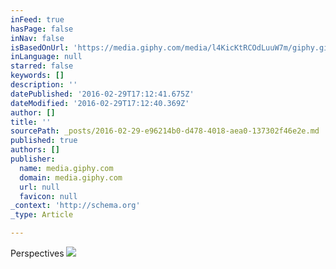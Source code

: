 ```yaml
---
inFeed: true
hasPage: false
inNav: false
isBasedOnUrl: 'https://media.giphy.com/media/l4KicKtRCOdLuuW7m/giphy.gif'
inLanguage: null
starred: false
keywords: []
description: ''
datePublished: '2016-02-29T17:12:41.675Z'
dateModified: '2016-02-29T17:12:40.369Z'
author: []
title: ''
sourcePath: _posts/2016-02-29-e96214b0-d478-4018-aea0-137302f46e2e.md
published: true
authors: []
publisher:
  name: media.giphy.com
  domain: media.giphy.com
  url: null
  favicon: null
_context: 'http://schema.org'
_type: Article

---
```

Perspectives
![](https://media.giphy.com/media/l4KicKtRCOdLuuW7m/giphy.gif)